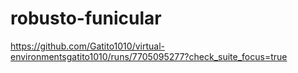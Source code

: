 # robusto-funicular
https://github.com/Gatito1010/virtual-environmentsgatito1010/runs/7705095277?check_suite_focus=true
